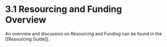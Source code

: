 # 3.1 Resourcing and Funding Overview
An overview and discussion on Resourcing and Funding can be found in the [[Resourcing Guide]]. 

